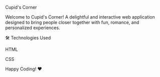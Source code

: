 Cupid's Corner

Welcome to Cupid's Corner! A delightful and interactive web application designed to bring people closer together with fun, romance, and personalized experiences.

🛠 Technologies Used

HTML

CSS


Happy Coding! ❤️

